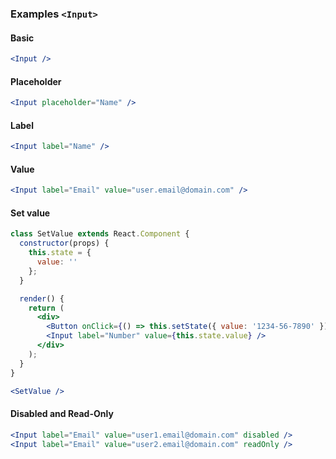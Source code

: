 ### Examples `<Input>`

#### Basic

```jsx
<Input />
```


#### Placeholder

```jsx
<Input placeholder="Name" />
```


#### Label

```jsx
<Input label="Name" />
```


#### Value

```jsx
<Input label="Email" value="user.email@domain.com" />
```


#### Set value

```jsx
class SetValue extends React.Component {
  constructor(props) {
    this.state = {
      value: ''
    };
  }

  render() {
    return (
      <div>
        <Button onClick={() => this.setState({ value: '1234-56-7890' })} />
        <Input label="Number" value={this.state.value} />
      </div>
    );
  }
}

<SetValue />
```


#### Disabled and Read-Only

```jsx
<Input label="Email" value="user1.email@domain.com" disabled />
<Input label="Email" value="user2.email@domain.com" readOnly />
```
